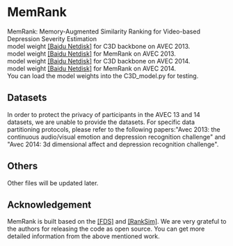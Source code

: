 # MemRank
MemRank:  Memory-Augmented Similarity Ranking for Video-based Depression Severity Estimation   
model weight [[Baidu Netdisk]](https://pan.baidu.com/s/1iC_tid77YEdb4o9zR5lFvg?pwd=ka32) for C3D backbone on AVEC 2013.   
model weight [[Baidu Netdisk]](https://pan.baidu.com/s/1npLp5V9eA_lldcQCquEpmA?pwd=aik7) for MemRank on AVEC 2013.  
model weight [[Baidu Netdisk]](https://pan.baidu.com/s/1uN8R7GgM1dUHrud2xJHedw?pwd=286n) for C3D backbone on AVEC 2014.  
model weight [[Baidu Netdisk]](https://pan.baidu.com/s/1fNO3bPNKiXXmkM5NOGr0Fg?pwd=o7u1) for MemRank on AVEC 2014.  
You can load the model weights into the C3D_model.py for testing.

## Datasets
In order to protect the privacy of participants in the AVEC 13 and 14 datasets, we are unable to provide the datasets. For specific data partitioning protocols, please refer to the following papers:"Avec 2013: the continuous audio/visual emotion and depression recognition challenge" and  "Avec 2014: 3d dimensional affect and depression recognition challenge". 

## Others
Other files will be updated later.

## Acknowledgement
MemRank is built based on the [[FDS]](https://github.com/YyzHarry/imbalanced-regression) and [[RankSim]](https://github.com/BorealisAI/ranksim-imbalanced-regression). We are very grateful to the authors for releasing the code as open source. You can get more detailed information from the above mentioned work.
